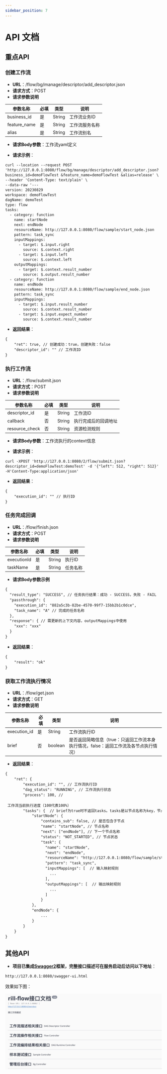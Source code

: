 ```yaml
---
sidebar_position: 7
---
```


# API 文档

## 重点API

### 创建工作流

- **URL**：/flow/bg/manage/descriptor/add_descriptor.json
- **请求方式**：POST
- **请求参数说明**


| 参数名称 | 必填 |  类型 | 说明 |
|------|------|-------|------|
| business_id  | 是 | String | 工作流业务ID |
| feature_name  | 是 | String | 工作流服务名称 |
| alias  | 是 | String | 工作流别名 |

- **请求Body参数**：工作流yaml定义

- **请求示例**：

```curl
curl --location --request POST 'http://127.0.0.1:8080/flow/bg/manage/descriptor/add_descriptor.json?business_id=demoFlowTest &feature_name=demoFlowTest &alias=release' \
--header 'Content-Type: text/plain' \
--data-raw '---
version: 20230829         
workspace: demoFlowTest    
dagName: demoTest         
type: flow                
tasks:
  - category: function     
    name: startNode        
    next: endNode         
    resourceName: http://127.0.0.1:8080/flow/sample/start_node.json  
    pattern: task_sync     
    inputMappings:         
      - target: $.input.right
        source: $.context.right
      - target: $.input.left
        source: $.context.left
    outputMappings:       
      - target: $.context.result_number
        source: $.output.result_number
  - category: function
    name: endNode
    resourceName: http://127.0.0.1:8080/flow/sample/end_node.json
    pattern: task_sync
    inputMappings:
      - target: $.input.result_number
        source: $.context.result_number
      - target: $.input.expect_number
        source: $.context.result_number
```

- **返回结果**：

```txt
{
    "ret": true, // 创建成功：true，创建失败：false
    "descriptor_id": "" // 工作流ID
}
```

### 执行工作流

- **URL**：/flow/submit.json
- **请求方式**：POST
- **请求参数说明**

| 参数名称 | 必填 |  类型 | 说明 |
|------|------|-------|------|
| descriptor_id  | 是 | String | 工作流ID |
| callback  | 否 | String | 执行完成后的回调地址 |
| resource_check  | 否 | String | 资源检测规则 |

- **请求Body参数**：工作流执行的context信息

- **请求示例**：

```curl
curl -XPOST 'http://127.0.0.1:8080/2/flow/submit.json?descriptor_id=demoFlowTest:demoTest' -d '{"left": 512, "right": 512}' -H'Content-Type:application/json'
```

- **返回结果**：

```txt
{
    "execution_id": "" // 执行ID
}
```

### 任务完成回调

- **URL**：/flow/finish.json
- **请求方式**：POST
- **请求参数说明**

| 参数名称 | 必填 |  类型 | 说明 |
|------|------|-------|------|
| executionId  | 是 | String | 执行ID |
| taskName  | 是 | String | 任务名称 |

- **请求Body参数示例**

```txt
{
  "result_type": "SUCCESS", // 任务执行结果：成功 - SUCCESS，失败 - FAIL
  "passthrough": {
    "execution_id": "882a5c3b-82be-4570-99f7-15bb2b1c0dce",
    "task_name": "A" // 完成的任务名称
  },
  "response": { // 需更新的上下文内容，outputMappings中使用
    "xxx": "xxx"
  }
}
```

- **返回结果**：

```txt
{
    "result": "ok" 
}
```

### 获取工作流执行情况

- **URL**：/flow/get.json
- **请求方式**：GET
- **请求参数说明**

| 参数名称 | 必填 |  类型 | 说明 |
|------|------|-------|------|
| execution_id  | 是 | String | 工作流执行ID |
| brief  | 否 | boolean | 是否返回简略信息（true：只返回工作流本身执行情况，false：返回工作流及各节点执行情况） |

- **返回结果**：

```txt
{
    "ret": {
        "execution_id": "", // 工作流执行ID
        "dag_status": "RUNNING", // 工作流执行状态
        "process": 100, //

 工作流当前执行进度（100代表100%）
        "tasks": {  // brief为true时不返回tasks。tasks是以节点名称为key，节点信息为value的map结构
            "startNode": {
                "contains_sub": false, // 是否包含子节点
                "name": "startNode", // 节点名称
                "next": ["endNode"], // 下一个节点名称
                "status": "NOT_STARTED", // 节点状态
                "task": {    
                  "name": "startNode",
                  "next": "endNode",
                  "resourceName": "http://127.0.0.1:8080/flow/sample/start_node.json", 
                  "pattern": "task_sync", 
                  "inputMappings": [  // 输入映射规则
                    ...
                  ],
                  "outputMappings": [  // 输出映射规则
                    ...
                  ]
                }
            },
            "endNode": {
                ...
            }
        }
    }
}
```

## 其他API

- **项目已集成[Swagger2](https://swagger.io/)框架，完整接口描述可在服务启动后访问以下地址**：

```txt
http://127.0.0.1:8080/swagger-ui.html
```
效果如下图：

![SWAGGER](assets/swagger.jpg)
